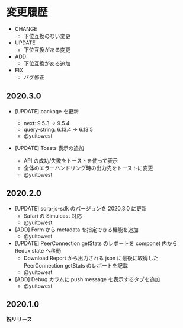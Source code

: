 # 変更履歴

- CHANGE
    - 下位互換のない変更
- UPDATE
    - 下位互換がある変更
- ADD
    - 下位互換がある追加
- FIX
    - バグ修正

## 2020.3.0
- [UPDATE] package を更新
    - next: 9.5.3 -> 9.5.4
    - query-string: 6.13.4 -> 6.13.5
    - @yuitowest

- [UPDATE] Toasts 表示の追加
    - API の成功/失敗をトーストを使って表示
    - 全体のエラーハンドリング時の出力先をトーストに変更
    - @yuitowest

## 2020.2.0
- [UPDATE] sora-js-sdk のバージョンを 2020.3.0 に更新
    - Safari の Simulcast 対応
    - @yuitowest
- [ADD] Form から metadata を指定できる機能を追加
    - @yuitowest
- [UPDATE] PeerConnection getStats のレポートを componet 内から Redux state へ移動
    - Download Report から出力される json に最後に取得した PeerConnection getStats のレポートを記載
    - @yuitowest
- [ADD] Debug カラムに push message を表示するタブを追加
    - @yuitowest

## 2020.1.0

**祝リリース**
